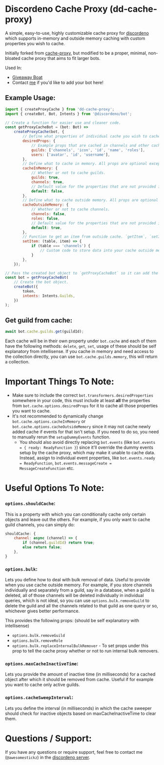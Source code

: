 # Discordeno Cache Proxy (dd-cache-proxy)

A simple, easy-to-use, highly customizable cache proxy for [discordeno](https://github.com/discordeno) which supports in-memory and outside memory caching with custom properties you wish to cache.

Initially forked from [cache-proxy](https://github.com/discordeno/cache-proxy), but modified to be a proper, minimal, non-bloated cache proxy that aims to fit larger bots.

Used In:

-   [Giveaway Boat](https://giveaway.boats)
-   Contact [me](https://github.com/AwesomeStickz#contact-me) if you'd like to add your bot here!

## Example Usage:

```js
import { createProxyCache } from 'dd-cache-proxy';
import { createBot, Bot, Intents } from '@discordeno/bot';

// Create a function for easier use and cleaner code.
const getProxyCacheBot = (bot: Bot) =>
    createProxyCache(bot, {
        // Define what properties of individual cache you wish to cache. Caches no props by default. Or you can use the `undesiredProps` prop to reverse the behavior of `desiredProps`.
        desiredProps: {
            // Example props that are cached in channels and other cache. Accepts an array of props of the cache. All props are optional.
            guilds: ['channels', 'icon', 'id', 'name', 'roles'],
            users: ['avatar', 'id', 'username'],
        },
        // Define what to cache in memory. All props are optional except `default`. By default, all props inside `cacheInMemory` are set to `true`.
        cacheInMemory: {
            // Whether or not to cache guilds.
            guilds: true,
            channels: true,
            // Default value for the properties that are not provided inside `cacheInMemory`.
            default: false,
        },
        // Define what to cache outside memory. All props are optional except `default`. By default, all props inside `cacheOutsideMemory` are set to `false`.
        cacheOutsideMemory: {
            // Whether or not to cache channels.
            channels: false,
            roles: false,
            // Default value for the properties that are not provided inside `cacheOutsideMemory`.
            default: true,
        },
        // Function to get an item from outside cache. `getItem`, `setItem`, `removeItem` must be provided if you cache outside memory, can be omitted if you don't store outside memory.
        setItem: (table, item) => {
            if (table === 'channels') {
                // Custom code to store data into your cache outside memory, say redis or a database or whichever you use.
            }
        },
    });

// Pass the created bot object to `getProxyCacheBot` so it can add the cache proxy to it.
const bot = getProxyCacheBot(
    // Create the bot object.
    createBot({
        token,
        intents: Intents.Guilds,
    })
);
```

## Get guild from cache:

```js
await bot.cache.guilds.get(guildId);
```

Each cache will be in their own property under `bot.cache` and each of them have the following methods: `delete`, `get`, `set`, usage of these should be self explanatory from intellisense. If you cache in memory and need access to the collection directly, you can use `bot.cache.guilds.memory`, this will return a collection.

# **Important Things To Note:**

-   Make sure to include the correct `bot.transformers.desiredProperties` somewhere in your code, this must include at least **all** the properties from `bot.cache.options.desiredProps` for it to cache all those properties you want to cache.
-   It's not recommended to dynamically change `bot.cache.options.cacheInMemory` or `bot.cache.options.cacheOutsideMemory` since it may not cache newly added cache if events for that isn't setup. If you need to do so, you need to manually rerun the `setupDummyEvents` function.
    -   You should also avoid directly replacing `bot.events` (like `bot.events = { ready: ReadyFunction }`) since it'll override the dummy events setup by the cache proxy, which may make it unable to cache data. Instead, assign to individual event properties, like `bot.events.ready = ReadyFunction`, `bot.events.messageCreate = MessageCreateFunction` etc.

# Useful Options To Note:

### `options.shouldCache`:

This is a property with which you can conditionally cache only certain objects and leave out the others. For example, if you only want to cache guild channels, you can simply do:

```js
shouldCache: {
    channel: async (channel) => {
        if (channel.guildId) return true;
        else return false;
    },
}
```

### `options.bulk`:

Lets you define how to deal with bulk removal of data. Useful to provide when you use cache outside memory. For example, if you store channels individually and separately from a guild, say in a database, when a guild is deleted, all of those channels will be deleted individually in individual queries, which is not ideal, so you can use `options.bulk.removeGuild` to delete the guild and all the channels related to that guild as one query or so, whichever gives better performance.

This provides the following props: (should be self explanatory with intellisense)

-   `options.bulk.removeGuild`
-   `options.bulk.removeRole`
-   `options.bulk.replaceInternalBulkRemover` - To set props under this prop to tell the cache proxy whether or not to run internal bulk removers.

### `options.maxCacheInactiveTime`:

Lets you provide the amount of inactive time (in milliseconds) for a cached object after which it should be removed from cache. Useful if for example you want to cache only active guilds.

### `options.cacheSweepInterval`:

Lets you define the interval (in milliseconds) in which the cache sweeper should check for inactive objects based on maxCacheInactiveTime to clear them.

# Questions / Support:

If you have any questions or require support, feel free to contact me (`@awesomestickz`) in the [discordeno server](https://discord.gg/ddeno).
